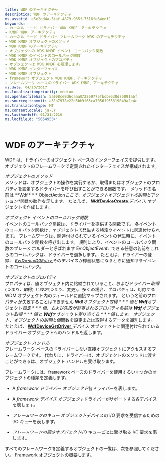 ```yaml
---
title: WDF のアーキテクチャ
description: WDF のアーキテクチャ
ms.assetid: e5e2ed4a-5faf-4879-965f-7316fe64edf9
keywords:
- カーネル モード ドライバー WDK KMDF、アーキテクチャ
- KMDF WDK、アーキテクチャ
- カーネル モード ドライバー フレームワーク WDK のアーキテクチャ
- WDK KMDF オブジェクトのメソッド
- WDK KMDF のアーキテクチャ
- オブジェクトの WDK KMDF イベント コールバック関数
- WDK KMDF のイベントのコールバック関数
- WDK KMDF オブジェクトのプロパティ
- オブジェクトは WDK KMDF を処理します。
- WDK KMDF インターフェイス
- WDK KMDF オブジェクト
- framework オブジェクト WDK KMDF、アーキテクチャ
- フレームワーク ベースのドライバー WDK KMDF、アーキテクチャ
ms.date: 04/20/2017
ms.localizationpriority: medium
ms.openlocfilehash: 5a008ce9d6caaa072269775fbdbe638d75091abf
ms.sourcegitcommit: a33b7978e22d5bb9f65ca7056f955319049a2e4c
ms.translationtype: MT
ms.contentlocale: ja-JP
ms.lasthandoff: 01/31/2019
ms.locfileid: "56549534"
---
```

# <a name="wdf-architecture"></a>WDF のアーキテクチャ





WDF は、ドライバーのオブジェクト ベースのインターフェイスを提供します。 オブジェクトのフレームワークで定義されたインターフェイスが構成されます。

<a href="" id="object-methods"></a>*オブジェクトのメソッド*  
メソッドは、オブジェクトの操作を実行するか、取得またはオブジェクトのプロパティを設定するドライバーを呼び出すことができる関数です。 メソッドの名前は **Wdf * * * ObjectAction*ここで、*オブジェクト*オブジェクトの説明と*アクション*関数の動作を示します。 たとえば、 [ **WdfDeviceCreate** ](https://msdn.microsoft.com/library/windows/hardware/ff545926)デバイス オブジェクトを作成します。

<a href="" id="object-event-callback-functions"></a>*オブジェクト イベントのコールバック関数*  
イベントのコールバック関数は、ドライバーを提供する関数です。 各イベントのコールバック関数は、オブジェクトで発生する特定のイベントに関連付けられます。 フレームワークは、関連付けられているイベントの発生時に、イベントのコールバック関数を呼び出します。 規則により、イベントのコールバック関数のプレース ホルダーと呼ばれます Evt*ObjectEvent*、できる任意の名前をこれらのコールバックは、ドライバーを選択します。 たとえば、ドライバーの登録、 [ *EvtDeviceD0Entry* ](https://msdn.microsoft.com/library/windows/hardware/ff540848)そのデバイスが稼働状態になるときに通知するイベントのコールバック。

<a href="" id="object-properties"></a>*オブジェクトのプロパティ*  
プロパティは、値オブジェクト内に格納されていること、およびドライバー*取得*(つまり、取得) と*設定*(つまり、変更)。 多くの場合、プロパティは、対応する WDM オブジェクト内のフィールドに直接マップされます。 という名前のプロパティが失敗することはできません **Wdf***オブジェクト***取得 * * * 値*と **Wdf***オブジェクト***設定 * * * 値*、および失敗が許容されるプロパティ名前は **Wdf***オブジェクト***取得 * * * 値*と **Wdf***オブジェクト***割り当てる * * * 値*します。 *オブジェクト*、オブジェクトの説明と*値*関数を設定または取得するデータを識別します。 たとえば、 [ **WdfDeviceGetDriver** ](https://msdn.microsoft.com/library/windows/hardware/ff545998)デバイス オブジェクトに関連付けられているドライバー オブジェクトへのハンドルを返します。

<a href="" id="object-handles"></a>*オブジェクト ハンドル*  
フレームワーク ベースのドライバーしない直接オブジェクトにアクセスするフレームワークです。 代わりに、ドライバーは、オブジェクトのメソッドに渡すことができるは、オブジェクト ハンドルを受け取ります。

フレームワークには、framework ベースのドライバーを使用するいくつかのオブジェクトの種類を定義します。

-   A *framework ドライバー オブジェクト*各ドライバーを表します。

-   A *framework デバイス オブジェクト*ドライバーがサポートする各デバイスを表します。

-   *フレームワークのキュー オブジェクト*デバイスの I/O 要求を受信するための I/O キューを表します。

-   *フレームワークの要求オブジェクト*I/O キューごとに受け取る I/O 要求を表します。

すべてのフレームワークを定義するオブジェクトの一覧は、次を参照してください。 [Framework オブジェクトの概要](summary-of-framework-objects.md)します。

 

 





